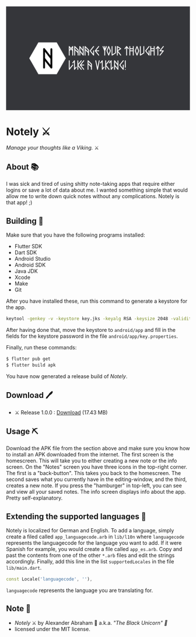 <p align="center">
 <img src="https://github.com/iamtheblackunicorn/Notely/raw/main/assets/images/notelyBanner.png"/>
</p>

# Notely :crossed_swords:

*Manage your thoughts like a Viking.* :crossed_swords:

## About :books:

I was sick and tired of using shitty note-taking apps that require either logins or save a lot of data about me.
I wanted something simple that would allow me to write down quick notes without any complications. Notely is that app! ;)

## Building :hammer:

Make sure that you have the following programs installed:

- Flutter SDK
- Dart SDK
- Android Studio
- Android SDK
- Java JDK
- Xcode
- Make
- Git

After you have installed these, run this command to generate a keystore for the app.

```bash
keytool -genkey -v -keystore key.jks -keyalg RSA -keysize 2048 -validity 10000 -alias key
```

After having done that, move the keystore to `android/app` and fill in the fields for the keystore password in the file `android/app/key.properties`.

Finally, run these commands:

```bash
$ flutter pub get
$ flutter build apk
```

You have now generated a release build of *Notely*.

## Download :pen:

- :crossed_swords: Release 1.0.0 : [Download](https://github.com/iamtheblackunicorn/Notely/releases/download/v.1.0.0/Notely-1.0.0-Release.apk) (17.43 MB)

## Usage :pick:

Download the APK file from the section above and make sure you know how to install an APK downloaded from the internet.
The first screen is the homescreen. This will take you to either creating a new note or the info screen. On the "Notes" screen you have three icons
in the top-right corner. The first is a "back-button". This takes you back to the homescreen. The second saves what you currently have in the editing-window, and the third, creates a new note. If you press the "hamburger" in top-left, you can see and view all your saved notes. The info screen displays info about the app. Pretty self-explanatory.

## Extending the supported languages :book:

Notely is localized for German and English. To add a language, simply create a filed called `app_languagecode.arb` in `lib/l10n` where `languagecode` represents the languagecode for the language you want to add. If it were Spanish for example, you would create a file called `app_es.arb`.
Copy and past the contents from one of the other `*.arb` files and edit the strings accordingly.
Finally, add this line in the list `supportedLocales` in the file `lib/main.dart`.

```dart
const Locale('languagecode', ''),
```

`languagecode` represents the language you are translating for.

## Note :scroll:

- *Notely* :crossed_swords: by Alexander Abraham :black_heart: a.k.a. *"The Black Unicorn" :unicorn:*
- licensed under the MIT license.
